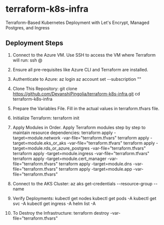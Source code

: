 # terraform-k8s-infra
Terraform-Based Kubernetes Deployment with Let's Encrypt, Managed Postgres, and Ingress

## Deployment Steps
1. Connect to the Azure VM. Use SSH to access the VM where Terraform will run: 
        ssh <your-username>@<vm-public-ip>

2. Ensure all pre-requisites like Azure CLI and Terraform are installed.

3. Authenticate to Azure: 
        az login
        az account set --subscription "<your-subscription-id>"

4. Clone This Repository:
        git clone https://github.com/DevanshiPingolia/terraform-k8s-infra.git
        cd terraform-k8s-infra

5. Prepare the Variables File. Fill in the actual values in terraform.tfvars file.

6. Initialize Terraform: 
        terraform init

7.  Apply Modules in Order. Apply Terraform modules step by step to maintain resource dependencies:
        terraform apply -target=module.network -var-file="terraform.tfvars"
        terraform apply -target=module.eks_or_aks -var-file="terraform.tfvars"
        terraform apply -target=module.rds_or_azure_postgres -var-file="terraform.tfvars"
        terraform apply -target=module.ingress -var-file="terraform.tfvars"
        terraform apply -target=module.cert_manager -var-file="terraform.tfvars"
        terraform apply -target=module.dns -var-file="terraform.tfvars"
        terraform apply -target=module.app -var-file="terraform.tfvars"  

8. Connect to the AKS Cluster:
        az aks get-credentials --resource-group <your-resource-group> --name <your-aks-name>

9. Verify Deployments:
        kubectl get nodes
        kubectl get pods -A
        kubectl get svc -A
        kubectl get ingress -A
        helm list -A
    
10. To Destroy the Infrastructure:
        terraform destroy -var-file="terraform.tfvars"


